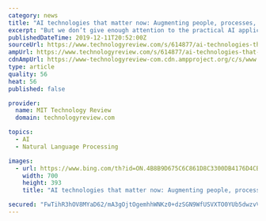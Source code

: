 ```yaml
---
category: news
title: "AI technologies that matter now: Augmenting people, processes, and potential"
excerpt: "But we don’t give enough attention to the practical AI applications that are in use every day. These real-world applications aren’t creepy or futuristic. You might even call some of them mundane. But they provide practical value to businesses and consumers, and they aren’t leading us to impending doom. AI does have the potential to change ..."
publishedDateTime: 2019-12-11T20:52:00Z
sourceUrl: https://www.technologyreview.com/s/614877/ai-technologies-that-matter-now-augmenting-people-processes-and-potential/
ampUrl: https://www.technologyreview.com/s/614877/ai-technologies-that-matter-now-augmenting-people-processes-and-potential/amp/
cdnAmpUrl: https://www-technologyreview-com.cdn.ampproject.org/c/s/www.technologyreview.com/s/614877/ai-technologies-that-matter-now-augmenting-people-processes-and-potential/amp/
type: article
quality: 56
heat: 56
published: false

provider:
  name: MIT Technology Review
  domain: technologyreview.com

topics:
  - AI
  - Natural Language Processing

images:
  - url: https://www.bing.com/th?id=ON.4B8B9D675C6C861D8C3300DB4176D4CB
    width: 700
    height: 393
    title: "AI technologies that matter now: Augmenting people, processes, and potential"

secured: "FwTihR3hOV8MYaD62/mA3gOjtOgemhhWNKz0+dzSGN9WfUSVXTO0YUb5dwzvVXslOJFjq/debH/KJvuYF1sTXN0Ct/UR0sxMk0wUL1zu0YqlmhP6Lf4LwRuLG2qFQT31Yhu4KfGdqwcjapwuD0+jFPRPHJeb/6TLM1h7n/xT+qY49ZaNFd3rc1qKr6M4yE8eRRx6FgQozhGd0KiJnBnwAPwg3vP+DJ0W3Q8WBuQmjU7jbRd2DlIDo59Ax0soohRxGFIg4b8WPkGb7ZSx1aBbSw==;OB12DHWBxWMHV7mcYsp61Q=="
---
```


